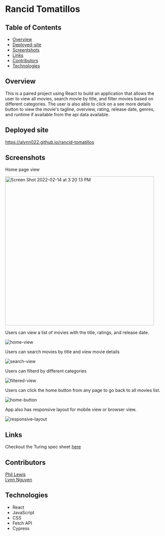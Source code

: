# Rancid Tomatillos 

## Table of Contents
- [Overview](#overview)
- [Deployed-site](#deployed-site)
- [Screentshots](#screenshots)
- [Links](#links)
- [Contributors](#contributors)
- [Technologies](#technologies)

## Overview
This is a paired project using React to build an application that allows the user to view all movies, search movie by title, and filter movies based on different categories. The user is also able to click on a see more details button to view the movie's tagline, overview, rating, release date, genres, and runtime if available from the api data available. 

## Deployed site

https://alynn022.github.io/rancid-tomatillos

## Screenshots 

Home page view 

<img width="480" alt="Screen Shot 2022-02-14 at 3 20 13 PM" src="https://user-images.githubusercontent.com/89872714/153956905-6ab31ef6-2cd4-4165-b8a7-f940ceb3636e.png">

Users can view a list of movies with the title, ratings, and release date. 

![home-view](https://media.giphy.com/media/bFpvJYY7tc3c0tRpsR/giphy.gif)

Users can search movies by title and view movie details 

![search-view](https://media.giphy.com/media/UG7xZXeN1SZLZPUF67/giphy.gif)

Users can filterd by different categories 

![filtered-view](https://media.giphy.com/media/ftbO0PX7YWN9789Ic7/giphy.gif)

Users can click the home button from any page to go back to all movies list. 

![home-button](https://media.giphy.com/media/xfN2PVtNh3TjbHfMMN/giphy.gif)

App also has responsive layout for mobile view or browser view. 

![responsive-layout](https://media.giphy.com/media/oGtC2nY9BYp0ZVxx1k/giphy.gif)

## Links 
Checkout the Turing spec sheet [here](https://frontend.turing.edu/projects/module-3/rancid-tomatillos-v3.html)

## Contributors
[Phil Lewis](https://github.com/philalewis)  
[Lynn Nguyen](https://github.com/Alynn022)  

## Technologies 

- React 
- JavaScript 
- CSS 
- Fetch API 
- Cypress 




